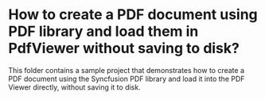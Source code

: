 # How to create a PDF document using PDF library and load them in PdfViewer without saving to disk?

This folder contains a sample project that demonstrates how to create a PDF document using the Syncfusion PDF library and load it into the PDF Viewer directly, without saving it to disk.